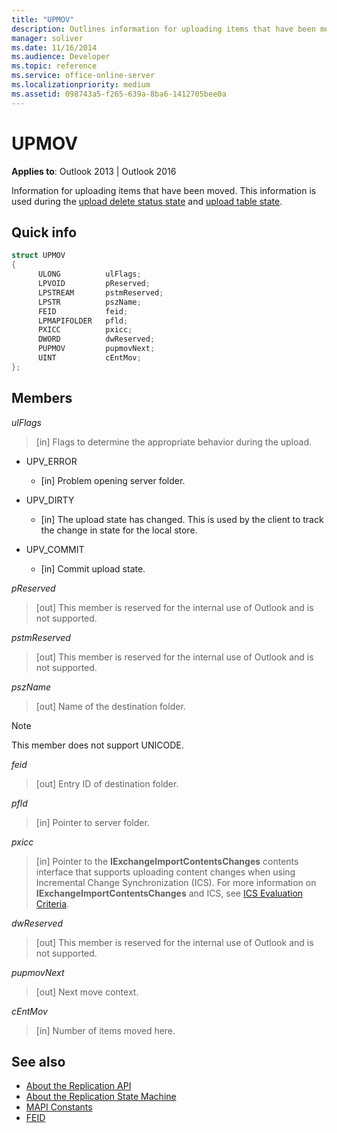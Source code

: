 ```yaml
---
title: "UPMOV"
description: Outlines information for uploading items that have been moved. This information is used during the upload delete status state and upload table state.
manager: soliver
ms.date: 11/16/2014
ms.audience: Developer
ms.topic: reference
ms.service: office-online-server
ms.localizationpriority: medium
ms.assetid: 098743a5-f265-639a-8ba6-1412705bee0a
---
```


# UPMOV
 
**Applies to**: Outlook 2013 | Outlook 2016 
  
Information for uploading items that have been moved. This information is used during the [upload delete status state](upload-delete-status-state.md) and [upload table state](upload-table-state.md).
  
## Quick info

```cpp
struct UPMOV 
{ 
      ULONG          ulFlags; 
      LPVOID         pReserved; 
      LPSTREAM       pstmReserved; 
      LPSTR          pszName; 
      FEID           feid; 
      LPMAPIFOLDER   pfld; 
      PXICC          pxicc; 
      DWORD          dwReserved; 
      PUPMOV         pupmovNext; 
      UINT           cEntMov; 
};
```

## Members

_ulFlags_
  
> [in] Flags to determine the appropriate behavior during the upload.
    
  - UPV_ERROR
    
    - [in] Problem opening server folder.
    
  - UPV_DIRTY
    
    - [in] The upload state has changed. This is used by the client to track the change in state for the local store.
    
  - UPV_COMMIT
    
    - [in] Commit upload state.
    
_pReserved_
  
> [out] This member is reserved for the internal use of Outlook and is not supported. 
    
_pstmReserved_
  
> [out] This member is reserved for the internal use of Outlook and is not supported. 
    
_pszName_
  
> [out] Name of the destination folder. 
    
  > [!NOTE]
  > This member does not support UNICODE. 
  
_feid_
  
> [out] Entry ID of destination folder. 
    
_pfld_
  
> [in] Pointer to server folder. 
    
_pxicc_
  
> [in] Pointer to the **IExchangeImportContentsChanges** contents interface that supports uploading content changes when using Incremental Change Synchronization (ICS). For more information on **IExchangeImportContentsChanges** and ICS, see [ICS Evaluation Criteria](https://msdn.microsoft.com/library/aa579252%28EXCHG.80%29.aspx).
    
_dwReserved_
  
> [out] This member is reserved for the internal use of Outlook and is not supported. 
    
_pupmovNext_
  
> [out] Next move context. 
    
_cEntMov_
  
> [in] Number of items moved here. 
    
## See also

- [About the Replication API](about-the-replication-api.md)
- [About the Replication State Machine](about-the-replication-state-machine.md)
- [MAPI Constants](mapi-constants.md)
- [FEID](feid.md)

